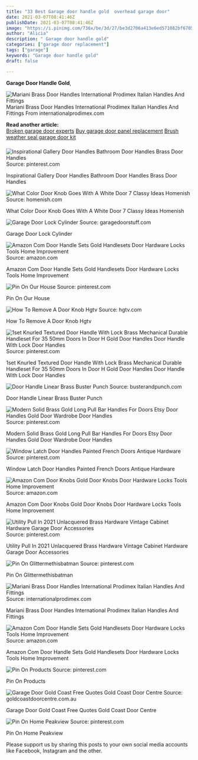 ```yaml
---
title: "33 Best Garage door handle gold  overhead garage door"
date: 2021-03-07T08:41:46Z
publishDate: 2021-03-07T08:41:46Z
image: "https://i.pinimg.com/736x/be/3d/27/be3d2706a413e6ed571082bf6705fa25.jpg"
author: "Alicia"
description: " Garage door handle gold"
categories: ["garage door replacement"]
tags: ["garage"]
keywords: "Garage door handle gold"
draft: false

---
```

<!-- Head tag Code -->
**Garage Door Handle Gold**, 

![Mariani Brass Door Handles International Prodimex Italian Handles And Fittings](https://images.squarespace-cdn.com/content/v1/52fa2ee5e4b099080c747e4a/1536572260205-U1KZEFICMRO66HWP7URV/50ME0242.jpg "Mariani Brass Door Handles International Prodimex Italian Handles And Fittings")
Mariani Brass Door Handles International Prodimex Italian Handles And Fittings From internationalprodimex.com

**Read another article:**  
[Broken garage door experts](/broken-garage-door-experts/)
[Buy garage door panel replacement](/buy-garage-door-panel-replacement/)
[Brush weather seal garage door kit](/brush-weather-seal-garage-door-kit/)




### 

 


![Inspirational Gallery Door Handles Bathroom Door Handles Brass Door Handles](https://i.pinimg.com/originals/59/be/33/59be336d6ad49477caa6c94d5d019c8e.jpg "Inspirational Gallery Door Handles Bathroom Door Handles Brass Door Handles")
Source: pinterest.com

Inspirational Gallery Door Handles Bathroom Door Handles Brass Door Handles  

![What Color Door Knob Goes With A White Door 7 Classy Ideas Homenish](https://www.homenish.com/wp-content/uploads/2021/09/what-color-doorknobs-goes-with-white-doors-1200x900.jpg "What Color Door Knob Goes With A White Door 7 Classy Ideas Homenish")
Source: homenish.com

What Color Door Knob Goes With A White Door 7 Classy Ideas Homenish  

![Garage Door Lock Cylinder](http://www.garagedoorstuff.com/wp-content/uploads/2012/11/DL4-4-21.jpg "Garage Door Lock Cylinder")
Source: garagedoorstuff.com

Garage Door Lock Cylinder  

![Amazon Com Door Handle Sets Gold Handlesets Door Hardware Locks Tools Home Improvement](https://m.media-amazon.com/images/I/51nGbHSww0S._AC_UL320_.jpg "Amazon Com Door Handle Sets Gold Handlesets Door Hardware Locks Tools Home Improvement")
Source: amazon.com

Amazon Com Door Handle Sets Gold Handlesets Door Hardware Locks Tools Home Improvement  

![Pin On Our House](https://i.pinimg.com/736x/0a/0e/47/0a0e478d9c2a0d702075e5e89d6efe7e.jpg "Pin On Our House")
Source: pinterest.com

Pin On Our House  

![How To Remove A Door Knob Hgtv](https://hgtvhome.sndimg.com/content/dam/images/hgtv/fullset/2019/5/1/2/original_Shain-Rievley_ReplaceDoorKnob_step1a.jpg.rend.hgtvcom.616.462.suffix/1556797622985.jpeg "How To Remove A Door Knob Hgtv")
Source: hgtv.com

How To Remove A Door Knob Hgtv  

![1set Knurled Textured Door Handle With Lock Brass Mechanical Durable Handleset For 35 50mm Doors In Door H Gold Door Handles Door Handle With Lock Door Handles](https://i.pinimg.com/originals/01/4b/c1/014bc134aabb411ab3b4480d01c9c3c5.jpg "1set Knurled Textured Door Handle With Lock Brass Mechanical Durable Handleset For 35 50mm Doors In Door H Gold Door Handles Door Handle With Lock Door Handles")
Source: pinterest.com

1set Knurled Textured Door Handle With Lock Brass Mechanical Durable Handleset For 35 50mm Doors In Door H Gold Door Handles Door Handle With Lock Door Handles  

![Door Handle Linear Brass Buster Punch](https://www.busterandpunch.com/wp-content/uploads/2021/04/ROW_Door-handle_Linear_Brass_A1_Web_Square-scaled.jpg "Door Handle Linear Brass Buster Punch")
Source: busterandpunch.com

Door Handle Linear Brass Buster Punch  

![Modern Solid Brass Gold Long Pull Bar Handles For Doors Etsy Door Handles Gold Door Wardrobe Door Handles](https://i.pinimg.com/originals/9c/42/eb/9c42eb08efa07604c2a90288572585c9.jpg "Modern Solid Brass Gold Long Pull Bar Handles For Doors Etsy Door Handles Gold Door Wardrobe Door Handles")
Source: pinterest.com

Modern Solid Brass Gold Long Pull Bar Handles For Doors Etsy Door Handles Gold Door Wardrobe Door Handles  

![Window Latch Door Handles Painted French Doors Antique Hardware](https://i.pinimg.com/originals/0f/35/63/0f356366a2aebdde8008b2851614249e.jpg "Window Latch Door Handles Painted French Doors Antique Hardware")
Source: pinterest.com

Window Latch Door Handles Painted French Doors Antique Hardware  

![Amazon Com Door Knobs Gold Door Knobs Door Hardware Locks Tools Home Improvement](https://m.media-amazon.com/images/I/61qjb0udgrL._AC_UL320_.jpg "Amazon Com Door Knobs Gold Door Knobs Door Hardware Locks Tools Home Improvement")
Source: amazon.com

Amazon Com Door Knobs Gold Door Knobs Door Hardware Locks Tools Home Improvement  

![Utility Pull In 2021 Unlacquered Brass Hardware Vintage Cabinet Hardware Garage Door Accessories](https://i.pinimg.com/736x/80/ff/d2/80ffd2402d4cf50fc902c49eb220dfda.jpg "Utility Pull In 2021 Unlacquered Brass Hardware Vintage Cabinet Hardware Garage Door Accessories")
Source: pinterest.com

Utility Pull In 2021 Unlacquered Brass Hardware Vintage Cabinet Hardware Garage Door Accessories  

![Pin On Glittermethisbatman](https://i.pinimg.com/originals/ac/31/9a/ac319ab898fa4bcf6d3e6a014d36df47.jpg "Pin On Glittermethisbatman")
Source: pinterest.com

Pin On Glittermethisbatman  

![Mariani Brass Door Handles International Prodimex Italian Handles And Fittings](https://images.squarespace-cdn.com/content/v1/52fa2ee5e4b099080c747e4a/1536572260205-U1KZEFICMRO66HWP7URV/50ME0242.jpg "Mariani Brass Door Handles International Prodimex Italian Handles And Fittings")
Source: internationalprodimex.com

Mariani Brass Door Handles International Prodimex Italian Handles And Fittings  

![Amazon Com Door Handle Sets Gold Handlesets Door Hardware Locks Tools Home Improvement](https://m.media-amazon.com/images/I/5171fWo2B+L._AC_UL320_.jpg "Amazon Com Door Handle Sets Gold Handlesets Door Hardware Locks Tools Home Improvement")
Source: amazon.com

Amazon Com Door Handle Sets Gold Handlesets Door Hardware Locks Tools Home Improvement  

![Pin On Products](https://i.pinimg.com/originals/db/f0/a3/dbf0a3c44c3dcc3df9a71cec17248b80.jpg "Pin On Products")
Source: pinterest.com

Pin On Products  

![Garage Door Gold Coast Free Quotes Gold Coast Door Centre](https://goldcoastdoorcentre.com.au/wp-content/uploads/2019/08/shutterstock-774614740-1@3x.jpg "Garage Door Gold Coast Free Quotes Gold Coast Door Centre")
Source: goldcoastdoorcentre.com.au

Garage Door Gold Coast Free Quotes Gold Coast Door Centre  

![Pin On Home Peakview](https://i.pinimg.com/736x/be/3d/27/be3d2706a413e6ed571082bf6705fa25.jpg "Pin On Home Peakview")
Source: pinterest.com

Pin On Home Peakview  

Please support us by sharing this posts to your own social media accounts like Facebook, Instagram and the other.

